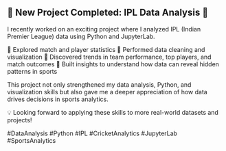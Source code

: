 ## 🚀 New Project Completed: IPL Data Analysis 🏏

I recently worked on an exciting project where I analyzed IPL (Indian Premier League) data using Python and JupyterLab.

🔹 Explored match and player statistics
🔹 Performed data cleaning and visualization
🔹 Discovered trends in team performance, top players, and match outcomes
🔹 Built insights to understand how data can reveal hidden patterns in sports

This project not only strengthened my data analysis, Python, and visualization skills but also gave me a deeper appreciation of how data drives decisions in sports analytics.

💡 Looking forward to applying these skills to more real-world datasets and projects!

#DataAnalysis #Python #IPL #CricketAnalytics #JupyterLab #SportsAnalytics
